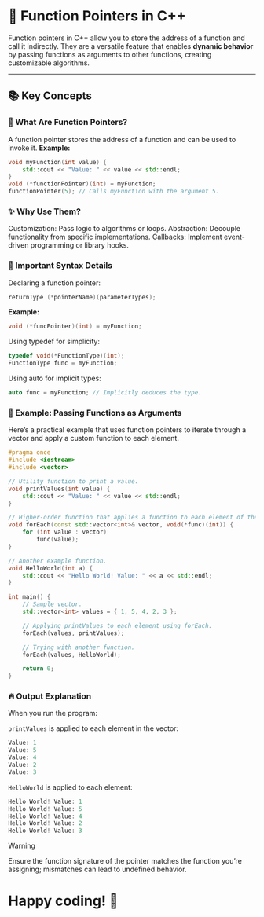# 🎯 Function Pointers in C++

Function pointers in C++ allow you to store the address of a function and call it indirectly. They are a versatile feature that enables **dynamic behavior** by passing functions as arguments to other functions, creating customizable algorithms.

---

## 📚 Key Concepts

### 🔧 What Are Function Pointers?
A function pointer stores the address of a function and can be used to invoke it. 
**Example:**
```cpp
void myFunction(int value) {
    std::cout << "Value: " << value << std::endl;
}
void (*functionPointer)(int) = myFunction;
functionPointer(5); // Calls myFunction with the argument 5.
```

### ✨ Why Use Them?
Customization: Pass logic to algorithms or loops.
Abstraction: Decouple functionality from specific implementations.
Callbacks: Implement event-driven programming or library hooks.

### 🚨 Important Syntax Details
Declaring a function pointer:

```cpp
returnType (*pointerName)(parameterTypes);
```

**Example:**
```cpp
void (*funcPointer)(int) = myFunction;
```

Using typedef for simplicity:
```cpp
typedef void(*FunctionType)(int);
FunctionType func = myFunction;
```

Using auto for implicit types:
```cpp
auto func = myFunction; // Implicitly deduces the type.
```

### 🚀 Example: Passing Functions as Arguments
Here’s a practical example that uses function pointers to iterate through a vector and apply a custom function to each element.

```cpp
#pragma once
#include <iostream>
#include <vector>

// Utility function to print a value.
void printValues(int value) {
    std::cout << "Value: " << value << std::endl;
}

// Higher-order function that applies a function to each element of the vector.
void forEach(const std::vector<int>& vector, void(*func)(int)) {
    for (int value : vector)
        func(value);
}

// Another example function.
void HelloWorld(int a) {
    std::cout << "Hello World! Value: " << a << std::endl;
}

int main() {
    // Sample vector.
    std::vector<int> values = { 1, 5, 4, 2, 3 };

    // Applying printValues to each element using forEach.
    forEach(values, printValues);

    // Trying with another function.
    forEach(values, HelloWorld);

    return 0;
}

```

### 🔥 Output Explanation

When you run the program:

`printValues` is applied to each element in the vector:
```cpp
Value: 1
Value: 5
Value: 4
Value: 2
Value: 3
```

`HelloWorld` is applied to each element:
```cpp
Hello World! Value: 1
Hello World! Value: 5
Hello World! Value: 4
Hello World! Value: 2
Hello World! Value: 3
```
> [!WARNING]
> Ensure the function signature of the pointer matches the function you’re assigning; mismatches can lead to undefined behavior.

# Happy coding! 🚀
